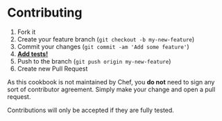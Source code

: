Contributing
============
1. Fork it
2. Create your feature branch (`git checkout -b my-new-feature`)
3. Commit your changes (`git commit -am 'Add some feature'`)
4. [**Add tests!**](https://github.com/agileorbit-cookbooks/java/blob/master/TESTING.md)
5. Push to the branch (`git push origin my-new-feature`)
6. Create new Pull Request

As this cookbook is not maintained by Chef, you **do not** need to sign any sort of contributor agreement. Simply make your change and open a pull request.

Contributions will only be accepted if they are fully tested.


